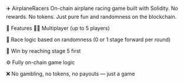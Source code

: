 ✈️ AirplaneRacers
On-chain airplane racing game built with Solidity.
No rewards. No tokens. Just pure fun and randomness on the blockchain.

🧩 Features
👨‍✈️ Multiplayer (up to 5 players)  

🔄 Race logic based on randomness (0 or 1 stage forward per round)

🏁 Win by reaching stage 5 first
 
⚙️ Fully on-chain game logic 
  
❌ No gambling, no tokens, no payouts — just a game
  
